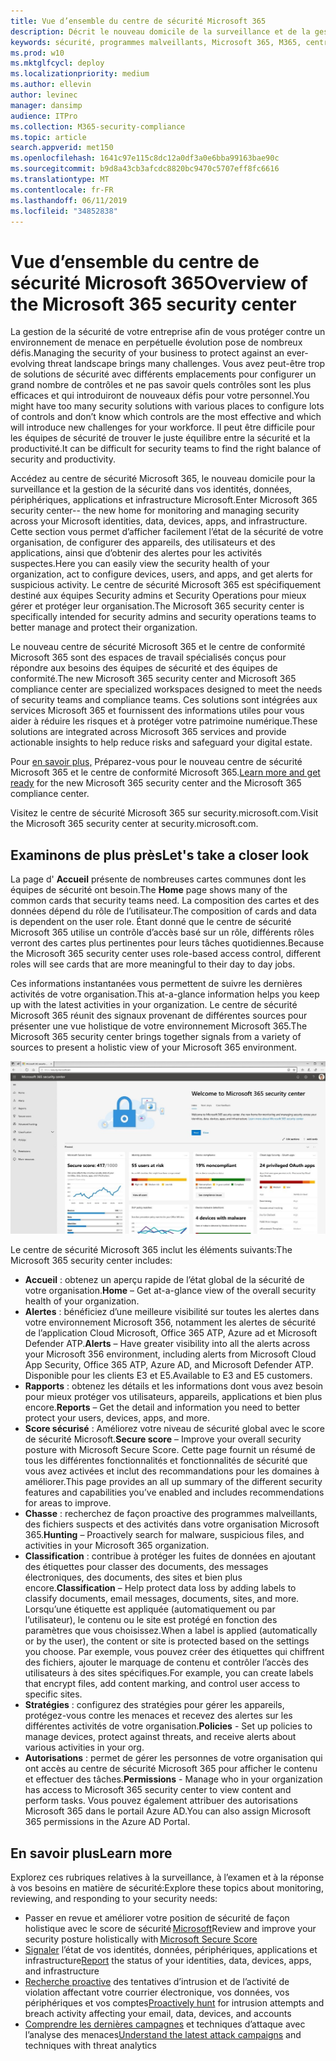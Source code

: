 ```yaml
---
title: Vue d’ensemble du centre de sécurité Microsoft 365
description: Décrit le nouveau domicile de la surveillance et de la gestion de la sécurité dans vos identités, données, périphériques et applications Microsoft.
keywords: sécurité, programmes malveillants, Microsoft 365, M365, centre de sécurité, moniteur, rapport, identités, données, périphériques, applications
ms.prod: w10
ms.mktglfcycl: deploy
ms.localizationpriority: medium
ms.author: ellevin
author: levinec
manager: dansimp
audience: ITPro
ms.collection: M365-security-compliance
ms.topic: article
search.appverid: met150
ms.openlocfilehash: 1641c97e115c8dc12a0df3a0e6bba99163bae90c
ms.sourcegitcommit: b9d8a43cb3afcdc8820bc9470c5707eff8fc6616
ms.translationtype: MT
ms.contentlocale: fr-FR
ms.lasthandoff: 06/11/2019
ms.locfileid: "34852838"
---
```

# <a name="overview-of-the-microsoft-365-security-center"></a><span data-ttu-id="6be09-104">Vue d’ensemble du centre de sécurité Microsoft 365</span><span class="sxs-lookup"><span data-stu-id="6be09-104">Overview of the Microsoft 365 security center</span></span>

<span data-ttu-id="6be09-105">La gestion de la sécurité de votre entreprise afin de vous protéger contre un environnement de menace en perpétuelle évolution pose de nombreux défis.</span><span class="sxs-lookup"><span data-stu-id="6be09-105">Managing the security of your business to protect against an ever-evolving threat landscape brings many challenges.</span></span> <span data-ttu-id="6be09-106">Vous avez peut-être trop de solutions de sécurité avec différents emplacements pour configurer un grand nombre de contrôles et ne pas savoir quels contrôles sont les plus efficaces et qui introduiront de nouveaux défis pour votre personnel.</span><span class="sxs-lookup"><span data-stu-id="6be09-106">You might have too many security solutions with various places to configure lots of controls and don’t know which controls are the most effective and which will introduce new challenges for your workforce.</span></span> <span data-ttu-id="6be09-107">Il peut être difficile pour les équipes de sécurité de trouver le juste équilibre entre la sécurité et la productivité.</span><span class="sxs-lookup"><span data-stu-id="6be09-107">It can be difficult for security teams to find the right balance of security and productivity.</span></span>

<span data-ttu-id="6be09-108">Accédez au centre de sécurité Microsoft 365, le nouveau domicile pour la surveillance et la gestion de la sécurité dans vos identités, données, périphériques, applications et infrastructure Microsoft.</span><span class="sxs-lookup"><span data-stu-id="6be09-108">Enter Microsoft 365 security center-- the new home for monitoring and managing security across your Microsoft identities, data, devices, apps, and infrastructure.</span></span> <span data-ttu-id="6be09-109">Cette section vous permet d’afficher facilement l’état de la sécurité de votre organisation, de configurer des appareils, des utilisateurs et des applications, ainsi que d’obtenir des alertes pour les activités suspectes.</span><span class="sxs-lookup"><span data-stu-id="6be09-109">Here you can easily view the security health of your organization, act to configure devices, users, and apps, and get alerts for suspicious activity.</span></span> <span data-ttu-id="6be09-110">Le centre de sécurité Microsoft 365 est spécifiquement destiné aux équipes Security admins et Security Operations pour mieux gérer et protéger leur organisation.</span><span class="sxs-lookup"><span data-stu-id="6be09-110">The Microsoft 365 security center is specifically intended for security admins and security operations teams to better manage and protect their organization.</span></span>

<span data-ttu-id="6be09-111">Le nouveau centre de sécurité Microsoft 365 et le centre de conformité Microsoft 365 sont des espaces de travail spécialisés conçus pour répondre aux besoins des équipes de sécurité et des équipes de conformité.</span><span class="sxs-lookup"><span data-stu-id="6be09-111">The new Microsoft 365 security center and Microsoft 365 compliance center are specialized workspaces designed to meet the needs of security teams and compliance teams.</span></span> <span data-ttu-id="6be09-112">Ces solutions sont intégrées aux services Microsoft 365 et fournissent des informations utiles pour vous aider à réduire les risques et à protéger votre patrimoine numérique.</span><span class="sxs-lookup"><span data-stu-id="6be09-112">These solutions are integrated across Microsoft 365 services and provide actionable insights to help reduce risks and safeguard your digital estate.</span></span>

<span data-ttu-id="6be09-113">Pour [en savoir plus,](https://docs.microsoft.com/en-us/office365/securitycompliance/microsoft-security-and-compliance) Préparez-vous pour le nouveau centre de sécurité Microsoft 365 et le centre de conformité Microsoft 365.</span><span class="sxs-lookup"><span data-stu-id="6be09-113">[Learn more and get ready](https://docs.microsoft.com/en-us/office365/securitycompliance/microsoft-security-and-compliance) for the new Microsoft 365 security center and the Microsoft 365 compliance center.</span></span>

<span data-ttu-id="6be09-114">Visitez le centre de sécurité Microsoft 365 sur security.microsoft.com.</span><span class="sxs-lookup"><span data-stu-id="6be09-114">Visit the Microsoft 365 security center at security.microsoft.com.</span></span>  

## <a name="lets-take-a-closer-look"></a><span data-ttu-id="6be09-115">Examinons de plus près</span><span class="sxs-lookup"><span data-stu-id="6be09-115">Let's take a closer look</span></span>

<span data-ttu-id="6be09-116">La page d' **Accueil** présente de nombreuses cartes communes dont les équipes de sécurité ont besoin.</span><span class="sxs-lookup"><span data-stu-id="6be09-116">The **Home** page shows many of the common cards that security teams need.</span></span> <span data-ttu-id="6be09-117">La composition des cartes et des données dépend du rôle de l’utilisateur.</span><span class="sxs-lookup"><span data-stu-id="6be09-117">The composition of cards and data is dependent on the user role.</span></span> <span data-ttu-id="6be09-118">Étant donné que le centre de sécurité Microsoft 365 utilise un contrôle d’accès basé sur un rôle, différents rôles verront des cartes plus pertinentes pour leurs tâches quotidiennes.</span><span class="sxs-lookup"><span data-stu-id="6be09-118">Because the Microsoft 365 security center uses role-based access control, different roles will see cards that are more meaningful to their day to day jobs.</span></span>  

<span data-ttu-id="6be09-119">Ces informations instantanées vous permettent de suivre les dernières activités de votre organisation.</span><span class="sxs-lookup"><span data-stu-id="6be09-119">This at-a-glance information helps you keep up with the latest activities in your organization.</span></span> <span data-ttu-id="6be09-120">Le centre de sécurité Microsoft 365 réunit des signaux provenant de différentes sources pour présenter une vue holistique de votre environnement Microsoft 365.</span><span class="sxs-lookup"><span data-stu-id="6be09-120">The Microsoft 365 security center brings together signals from a variety of sources to present a holistic view of your Microsoft 365 environment.</span></span>

![Page d’accueil sécurité Microsoft 365](./media/security-docs/home.jpg)

<span data-ttu-id="6be09-122">Le centre de sécurité Microsoft 365 inclut les éléments suivants:</span><span class="sxs-lookup"><span data-stu-id="6be09-122">The Microsoft 365 security center includes:</span></span>

* <span data-ttu-id="6be09-123">**Accueil** : obtenez un aperçu rapide de l’état global de la sécurité de votre organisation.</span><span class="sxs-lookup"><span data-stu-id="6be09-123">**Home** – Get at-a-glance view of the overall security health of your organization.</span></span>
* <span data-ttu-id="6be09-124">**Alertes** : bénéficiez d’une meilleure visibilité sur toutes les alertes dans votre environnement Microsoft 356, notamment les alertes de sécurité de l’application Cloud Microsoft, Office 365 ATP, Azure ad et Microsoft Defender ATP.</span><span class="sxs-lookup"><span data-stu-id="6be09-124">**Alerts** – Have greater visibility into all the alerts across your Microsoft 356 environment, including alerts from Microsoft Cloud App Security, Office 365 ATP, Azure AD, and Microsoft Defender ATP.</span></span> <span data-ttu-id="6be09-125">Disponible pour les clients E3 et E5.</span><span class="sxs-lookup"><span data-stu-id="6be09-125">Available to E3 and E5 customers.</span></span>  
* <span data-ttu-id="6be09-126">**Rapports** : obtenez les détails et les informations dont vous avez besoin pour mieux protéger vos utilisateurs, appareils, applications et bien plus encore.</span><span class="sxs-lookup"><span data-stu-id="6be09-126">**Reports** – Get the detail and information you need to better protect your users, devices, apps, and more.</span></span>
* <span data-ttu-id="6be09-127">**Score sécurisé** : Améliorez votre niveau de sécurité global avec le score de sécurité Microsoft.</span><span class="sxs-lookup"><span data-stu-id="6be09-127">**Secure score** – Improve your overall security posture with Microsoft Secure Score.</span></span> <span data-ttu-id="6be09-128">Cette page fournit un résumé de tous les différentes fonctionnalités et fonctionnalités de sécurité que vous avez activées et inclut des recommandations pour les domaines à améliorer.</span><span class="sxs-lookup"><span data-stu-id="6be09-128">This page provides an all up summary of the different security features and capabilities you’ve enabled and includes recommendations for areas to improve.</span></span>
* <span data-ttu-id="6be09-129">**Chasse** : recherchez de façon proactive des programmes malveillants, des fichiers suspects et des activités dans votre organisation Microsoft 365.</span><span class="sxs-lookup"><span data-stu-id="6be09-129">**Hunting** – Proactively search for malware, suspicious files, and activities in your Microsoft 365 organization.</span></span>
* <span data-ttu-id="6be09-130">**Classification** : contribue à protéger les fuites de données en ajoutant des étiquettes pour classer des documents, des messages électroniques, des documents, des sites et bien plus encore.</span><span class="sxs-lookup"><span data-stu-id="6be09-130">**Classification** – Help protect data loss by adding labels to classify documents, email messages, documents, sites, and more.</span></span> <span data-ttu-id="6be09-131">Lorsqu’une étiquette est appliquée (automatiquement ou par l’utilisateur), le contenu ou le site est protégé en fonction des paramètres que vous choisissez.</span><span class="sxs-lookup"><span data-stu-id="6be09-131">When a label is applied (automatically or by the user), the content or site is protected based on the settings you choose.</span></span> <span data-ttu-id="6be09-132">Par exemple, vous pouvez créer des étiquettes qui chiffrent des fichiers, ajouter le marquage de contenu et contrôler l’accès des utilisateurs à des sites spécifiques.</span><span class="sxs-lookup"><span data-stu-id="6be09-132">For example, you can create labels that encrypt files, add content marking, and control user access to specific sites.</span></span>
* <span data-ttu-id="6be09-133">**Stratégies** : configurez des stratégies pour gérer les appareils, protégez-vous contre les menaces et recevez des alertes sur les différentes activités de votre organisation.</span><span class="sxs-lookup"><span data-stu-id="6be09-133">**Policies** - Set up policies to manage devices, protect against threats, and receive alerts about various activities in your org.</span></span>
* <span data-ttu-id="6be09-134">**Autorisations** : permet de gérer les personnes de votre organisation qui ont accès au centre de sécurité Microsoft 365 pour afficher le contenu et effectuer des tâches.</span><span class="sxs-lookup"><span data-stu-id="6be09-134">**Permissions** - Manage who in your organization has access to Microsoft 365 security center to view content and perform tasks.</span></span> <span data-ttu-id="6be09-135">Vous pouvez également attribuer des autorisations Microsoft 365 dans le portail Azure AD.</span><span class="sxs-lookup"><span data-stu-id="6be09-135">You can also assign Microsoft 365 permissions in the Azure AD Portal.</span></span>

## <a name="learn-more"></a><span data-ttu-id="6be09-136">En savoir plus</span><span class="sxs-lookup"><span data-stu-id="6be09-136">Learn more</span></span>

<span data-ttu-id="6be09-137">Explorez ces rubriques relatives à la surveillance, à l’examen et à la réponse à vos besoins en matière de sécurité:</span><span class="sxs-lookup"><span data-stu-id="6be09-137">Explore these topics about monitoring, reviewing, and responding to your security needs:</span></span>

* <span data-ttu-id="6be09-138">Passer en revue et améliorer votre position de sécurité de façon holistique avec le score de sécurité [Microsoft](microsoft-secure-score.md)</span><span class="sxs-lookup"><span data-stu-id="6be09-138">Review and improve your security posture holistically with [Microsoft Secure Score](microsoft-secure-score.md)</span></span>
* <span data-ttu-id="6be09-139">[Signaler](monitoring-and-reporting.md) l’état de vos identités, données, périphériques, applications et infrastructure</span><span class="sxs-lookup"><span data-stu-id="6be09-139">[Report](monitoring-and-reporting.md) the status of your identities, data, devices, apps, and infrastructure</span></span>
* <span data-ttu-id="6be09-140">[Recherche proactive](hunting.md) des tentatives d’intrusion et de l’activité de violation affectant votre courrier électronique, vos données, vos périphériques et vos comptes</span><span class="sxs-lookup"><span data-stu-id="6be09-140">[Proactively hunt](hunting.md) for intrusion attempts and breach activity affecting your email, data, devices, and accounts</span></span>
* <span data-ttu-id="6be09-141">[Comprendre les dernières campagnes](latest-attack-campaigns.md) et techniques d’attaque avec l’analyse des menaces</span><span class="sxs-lookup"><span data-stu-id="6be09-141">[Understand the latest attack campaigns](latest-attack-campaigns.md) and techniques with threat analytics</span></span>
